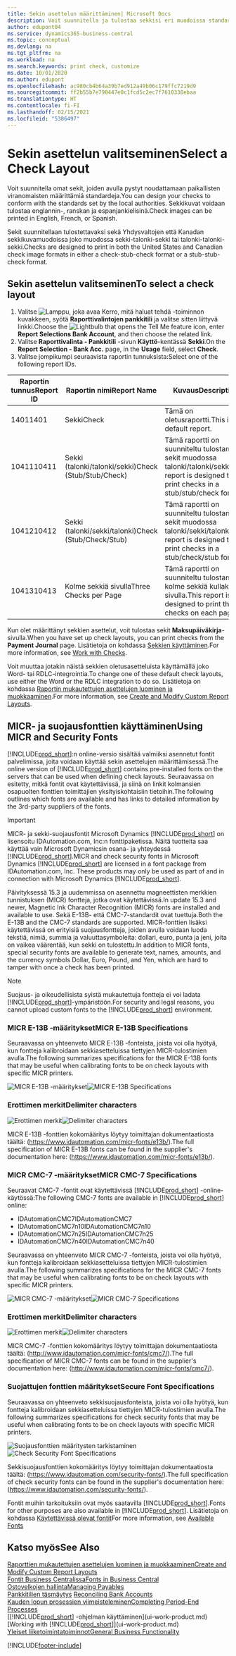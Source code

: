 ```yaml
---
title: Sekin asettelun määrittäminen| Microsoft Docs
description: Voit suunnitella ja tulostaa sekkisi eri muodoissa standardinmukaisia vaatimuksia noudattaen.
author: edupont04
ms.service: dynamics365-business-central
ms.topic: conceptual
ms.devlang: na
ms.tgt_pltfrm: na
ms.workload: na
ms.search.keywords: print check, customize
ms.date: 10/01/2020
ms.author: edupont
ms.openlocfilehash: ac980cb4b64a39b7ed912a49b06c179ffc7219d9
ms.sourcegitcommit: ff2b55b7e790447e0c1fcd5c2ec7f7610338ebaa
ms.translationtype: HT
ms.contentlocale: fi-FI
ms.lasthandoff: 02/15/2021
ms.locfileid: "5386497"
---
```

# <a name="select-a-check-layout"></a><span data-ttu-id="5afd6-103">Sekin asettelun valitseminen</span><span class="sxs-lookup"><span data-stu-id="5afd6-103">Select a Check Layout</span></span>
<span data-ttu-id="5afd6-104">Voit suunnitella omat sekit, joiden avulla pystyt noudattamaan paikallisten viranomaisten määrittämiä standardeja.</span><span class="sxs-lookup"><span data-stu-id="5afd6-104">You can design your checks to conform with the standards set by the local authorities.</span></span> <span data-ttu-id="5afd6-105">Sekkikuvat voidaan tulostaa englannin-, ranskan ja espanjankielisinä.</span><span class="sxs-lookup"><span data-stu-id="5afd6-105">Check images can be printed in English, French, or Spanish.</span></span>

<span data-ttu-id="5afd6-106">Sekit suunnitellaan tulostettavaksi sekä Yhdysvaltojen että Kanadan sekkikuvamuodoissa joko muodossa sekki-talonki-sekki tai talonki-talonki-sekki.</span><span class="sxs-lookup"><span data-stu-id="5afd6-106">Checks are designed to print in both the United States and Canadian check image formats in either a check-stub-check format or a stub-stub-check format.</span></span>

## <a name="to-select-a-check-layout"></a><span data-ttu-id="5afd6-107">Sekin asettelun valitseminen</span><span class="sxs-lookup"><span data-stu-id="5afd6-107">To select a check layout</span></span>
1. <span data-ttu-id="5afd6-108">Valitse ![Lamppu, joka avaa Kerro, mitä haluat tehdä -toiminnon](media/ui-search/search_small.png "Kerro, mitä haluat tehdä") kuvakkeen, syötä **Raporttivalintojen pankkitili** ja valitse sitten liittyvä linkki.</span><span class="sxs-lookup"><span data-stu-id="5afd6-108">Choose the ![Lightbulb that opens the Tell Me feature](media/ui-search/search_small.png "Tell me what you want to do") icon, enter **Report Selections Bank Account**, and then choose the related link.</span></span>
2. <span data-ttu-id="5afd6-109">Valitse **Raporttivalinta - Pankkitili** -sivun **Käyttö**-kentässä **Sekki**.</span><span class="sxs-lookup"><span data-stu-id="5afd6-109">On the **Report Selection - Bank Acc.** page, in the **Usage** field, select **Check**.</span></span>
3. <span data-ttu-id="5afd6-110">Valitse jompikumpi seuraavista raportin tunnuksista:</span><span class="sxs-lookup"><span data-stu-id="5afd6-110">Select one of the following report IDs.</span></span>

| <span data-ttu-id="5afd6-111">Raportin tunnus</span><span class="sxs-lookup"><span data-stu-id="5afd6-111">Report ID</span></span> | <span data-ttu-id="5afd6-112">Raportin nimi</span><span class="sxs-lookup"><span data-stu-id="5afd6-112">Report Name</span></span> | <span data-ttu-id="5afd6-113">Kuvaus</span><span class="sxs-lookup"><span data-stu-id="5afd6-113">Description</span></span> |
| --- | --- | --- |
| <span data-ttu-id="5afd6-114">1401</span><span class="sxs-lookup"><span data-stu-id="5afd6-114">1401</span></span> |<span data-ttu-id="5afd6-115">Sekki</span><span class="sxs-lookup"><span data-stu-id="5afd6-115">Check</span></span> |<span data-ttu-id="5afd6-116">Tämä on oletusraportti.</span><span class="sxs-lookup"><span data-stu-id="5afd6-116">This is the default report.</span></span> |
| <span data-ttu-id="5afd6-117">10411</span><span class="sxs-lookup"><span data-stu-id="5afd6-117">10411</span></span> |<span data-ttu-id="5afd6-118">Sekki (talonki/talonki/sekki)</span><span class="sxs-lookup"><span data-stu-id="5afd6-118">Check (Stub/Stub/Check)</span></span> |<span data-ttu-id="5afd6-119">Tämä raportti on suunniteltu tulostamaan sekit muodossa talonki/talonki/sekki.</span><span class="sxs-lookup"><span data-stu-id="5afd6-119">This report is designed to print checks in a stub/stub/check format.</span></span> |
| <span data-ttu-id="5afd6-120">10412</span><span class="sxs-lookup"><span data-stu-id="5afd6-120">10412</span></span> |<span data-ttu-id="5afd6-121">Sekki (talonki/sekki/talonki)</span><span class="sxs-lookup"><span data-stu-id="5afd6-121">Check (Stub/Check/Stub)</span></span> |<span data-ttu-id="5afd6-122">Tämä raportti on suunniteltu tulostamaan sekit muodossa talonki/sekki/talonki.</span><span class="sxs-lookup"><span data-stu-id="5afd6-122">This report is designed to print checks in a stub/check/stub format.</span></span> |
| <span data-ttu-id="5afd6-123">10413</span><span class="sxs-lookup"><span data-stu-id="5afd6-123">10413</span></span> |<span data-ttu-id="5afd6-124">Kolme sekkiä sivulla</span><span class="sxs-lookup"><span data-stu-id="5afd6-124">Three Checks per Page</span></span> |<span data-ttu-id="5afd6-125">Tämä raportti on suunniteltu tulostamaan kolme sekkiä kullakin sivulla.</span><span class="sxs-lookup"><span data-stu-id="5afd6-125">This report is designed to print three checks on each page.</span></span> |

<span data-ttu-id="5afd6-126">Kun olet määrittänyt sekkien asettelut, voit tulostaa sekit **Maksupäiväkirja**-sivulla.</span><span class="sxs-lookup"><span data-stu-id="5afd6-126">When you have set up check layouts, you can print checks from the **Payment Journal** page.</span></span> <span data-ttu-id="5afd6-127">Lisätietoja on kohdassa [Sekkien käyttäminen](payables-how-work-checks.md).</span><span class="sxs-lookup"><span data-stu-id="5afd6-127">For more information, see [Work with Checks](payables-how-work-checks.md).</span></span>

<span data-ttu-id="5afd6-128">Voit muuttaa jotakin näistä sekkien oletusasetteluista käyttämällä joko Word- tai RDLC-integrointia.</span><span class="sxs-lookup"><span data-stu-id="5afd6-128">To change one of these default check layouts, use either the Word or the RDLC integration to do so.</span></span> <span data-ttu-id="5afd6-129">Lisätietoja on kohdassa [Raportin mukautettujen asettelujen luominen ja muokkaaminen](ui-how-create-custom-report-layout.md).</span><span class="sxs-lookup"><span data-stu-id="5afd6-129">For more information, see [Create and Modify Custom Report Layouts](ui-how-create-custom-report-layout.md).</span></span>

## <a name="using-micr-and-security-fonts"></a><span data-ttu-id="5afd6-130">MICR- ja suojausfonttien käyttäminen</span><span class="sxs-lookup"><span data-stu-id="5afd6-130">Using MICR and Security Fonts</span></span>
<span data-ttu-id="5afd6-131">[!INCLUDE[prod_short](includes/prod_short.md)]:n online-versio sisältää valmiiksi asennetut fontit palvelimissa, joita voidaan käyttää sekin asettelujen määrittämisessä.</span><span class="sxs-lookup"><span data-stu-id="5afd6-131">The online version of [!INCLUDE[prod_short](includes/prod_short.md)] contains pre-installed fonts on the servers that can be used when defining check layouts.</span></span> <span data-ttu-id="5afd6-132">Seuraavassa on esitetty, mitkä fontit ovat käytettävissä, ja siinä on linkit kolmansien osapuolten fonttien toimittajien yksityiskohtaisiin tietoihin.</span><span class="sxs-lookup"><span data-stu-id="5afd6-132">The following outlines which fonts are available and has links to detailed information by the 3rd-party suppliers of the fonts.</span></span>

> [!Important]
> <span data-ttu-id="5afd6-133">MICR- ja sekki-suojausfontit Microsoft Dynamics [!INCLUDE[prod_short](includes/prod_short.md)] on lisensoitu IDAutomation.com, Inc:n fonttipaketissa. Näitä tuotteita saa käyttää vain Microsoft Dynamicsin osana- ja yhteydessä [!INCLUDE[prod_short](includes/prod_short.md)].</span><span class="sxs-lookup"><span data-stu-id="5afd6-133">MICR and check security fonts in Microsoft Dynamics [!INCLUDE[prod_short](includes/prod_short.md)] are licensed in a font package from IDAutomation.com, Inc. These products may only be used as part of and in connection with Microsoft Dynamics [!INCLUDE[prod_short](includes/prod_short.md)].</span></span>

<span data-ttu-id="5afd6-134">Päivityksessä 15.3 ja uudemmissa on asennettu magneettisten merkkien tunnistuksen (MICR) fontteja, jotka ovat käytettävissä.</span><span class="sxs-lookup"><span data-stu-id="5afd6-134">In update 15.3 and newer, Magnetic Ink Character Recognition (MICR) fonts are installed and available to use.</span></span> <span data-ttu-id="5afd6-135">Sekä E-13B- että CMC-7-standardit ovat tuettuja.</span><span class="sxs-lookup"><span data-stu-id="5afd6-135">Both the E-13B and the CMC-7 standards are supported.</span></span> <span data-ttu-id="5afd6-136">MICR-fonttien lisäksi käytettävissä on erityisiä suojausfontteja, joiden avulla voidaan luoda tekstiä, nimiä, summia ja valuuttasymboleita: dollari, euro, punta ja jeni, joita on vaikea väärentää, kun sekki on tulostettu.</span><span class="sxs-lookup"><span data-stu-id="5afd6-136">In addition to MICR fonts, special security fonts are available to generate text, names, amounts, and the currency symbols Dollar, Euro, Pound, and Yen, which are hard to tamper with once a check has been printed.</span></span>

> [!NOTE]
> <span data-ttu-id="5afd6-137">Suojaus- ja oikeudellisista syistä mukautettuja fontteja ei voi ladata [!INCLUDE[prod_short](includes/prod_short.md)]-ympäristöön.</span><span class="sxs-lookup"><span data-stu-id="5afd6-137">For security and legal reasons, you cannot upload custom fonts to the [!INCLUDE[prod_short](includes/prod_short.md)] environment.</span></span>

### <a name="micr-e-13b-specifications"></a><span data-ttu-id="5afd6-138">MICR E-13B -määritykset</span><span class="sxs-lookup"><span data-stu-id="5afd6-138">MICR E-13B Specifications</span></span>
<span data-ttu-id="5afd6-139">Seuraavassa on yhteenveto MICR E-13B -fonteista, joista voi olla hyötyä, kun fontteja kalibroidaan sekkiasetteluissa tiettyjen MICR-tulostimien avulla.</span><span class="sxs-lookup"><span data-stu-id="5afd6-139">The following summarizes specifications for the MICR E-13B fonts that may be useful when calibrating fonts to be on check layouts with specific MICR printers.</span></span>

<span data-ttu-id="5afd6-140">![MICR E-13B -määritykset](media/font_MICR_E-13B_Specifications.png "MICR E-13B -määritykset")</span><span class="sxs-lookup"><span data-stu-id="5afd6-140">![MICR E-13B Specifications](media/font_MICR_E-13B_Specifications.png "MICR E-13B Specifications")</span></span>

### <a name="delimiter-characters"></a><span data-ttu-id="5afd6-141">Erottimen merkit</span><span class="sxs-lookup"><span data-stu-id="5afd6-141">Delimiter characters</span></span>
<span data-ttu-id="5afd6-142">![Erottimen merkit](media/font-micr-letters.png "Erottimen merkit")</span><span class="sxs-lookup"><span data-stu-id="5afd6-142">![Delimiter characters](media/font-micr-letters.png "Delimiter characters")</span></span>

<span data-ttu-id="5afd6-143">MICR E-13B -fonttien kokomääritys löytyy toimittajan dokumentaatiosta täältä: (https://www.idautomation.com/micr-fonts/e13b/).</span><span class="sxs-lookup"><span data-stu-id="5afd6-143">The full specification of MICR E-13B fonts can be found in the supplier's documentation here: (https://www.idautomation.com/micr-fonts/e13b/).</span></span>

### <a name="micr-cmc-7-specifications"></a><span data-ttu-id="5afd6-144">MICR CMC-7 -määritykset</span><span class="sxs-lookup"><span data-stu-id="5afd6-144">MICR CMC-7 Specifications</span></span>
<span data-ttu-id="5afd6-145">Seuraavat CMC-7 -fontit ovat käytettävissä [!INCLUDE[prod_short](includes/prod_short.md)] -online-käytössä:</span><span class="sxs-lookup"><span data-stu-id="5afd6-145">The following CMC-7 fonts are available in [!INCLUDE[prod_short](includes/prod_short.md)] online:</span></span>

- <span data-ttu-id="5afd6-146">IDAutomationCMC7</span><span class="sxs-lookup"><span data-stu-id="5afd6-146">IDAutomationCMC7</span></span>
- <span data-ttu-id="5afd6-147">IDAutomationCMC7n10</span><span class="sxs-lookup"><span data-stu-id="5afd6-147">IDAutomationCMC7n10</span></span>
- <span data-ttu-id="5afd6-148">IDAutomationCMC7n25</span><span class="sxs-lookup"><span data-stu-id="5afd6-148">IDAutomationCMC7n25</span></span>
-   <span data-ttu-id="5afd6-149">IDAutomationCMC7n40</span><span class="sxs-lookup"><span data-stu-id="5afd6-149">IDAutomationCMC7n40</span></span>

<span data-ttu-id="5afd6-150">Seuraavassa on yhteenveto MICR CMC-7 -fonteista, joista voi olla hyötyä, kun fontteja kalibroidaan sekkiasetteluissa tiettyjen MICR-tulostimien avulla.</span><span class="sxs-lookup"><span data-stu-id="5afd6-150">The following summarizes specifications for the MICR CMC-7 fonts that may be useful when calibrating fonts to be on check layouts with specific MICR printers.</span></span>

<span data-ttu-id="5afd6-151">![MICR CMC-7 -määritykset](media/font_MICR_CMC-7_Specifications.png "MICR CMC-7 -määritykset")</span><span class="sxs-lookup"><span data-stu-id="5afd6-151">![MICR CMC-7 Specifications](media/font_MICR_CMC-7_Specifications.png "MICR CMC-7 Specifications")</span></span>

### <a name="delimiter-characters"></a><span data-ttu-id="5afd6-152">Erottimen merkit</span><span class="sxs-lookup"><span data-stu-id="5afd6-152">Delimiter characters</span></span>
<span data-ttu-id="5afd6-153">![Erottimen merkit](media/font-cmc7-letters.png "Erottimen merkit")</span><span class="sxs-lookup"><span data-stu-id="5afd6-153">![Delimiter characters](media/font-cmc7-letters.png "Delimiter characters")</span></span>

<span data-ttu-id="5afd6-154">MICR CMC-7 -fonttien kokomääritys löytyy toimittajan dokumentaatiosta täältä: (http://www.idautomation.com/micr-fonts/cmc7/).</span><span class="sxs-lookup"><span data-stu-id="5afd6-154">The full specification of MICR CMC-7 fonts can be found in the supplier's documentation here: (http://www.idautomation.com/micr-fonts/cmc7/).</span></span>

### <a name="secure-font-specifications"></a><span data-ttu-id="5afd6-155">Suojattujen fonttien määritykset</span><span class="sxs-lookup"><span data-stu-id="5afd6-155">Secure Font Specifications</span></span>
<span data-ttu-id="5afd6-156">Seuraavassa on yhteenveto sekkisuojausfonteista, joista voi olla hyötyä, kun fontteja kalibroidaan sekkiasetteluissa tiettyjen MICR-tulostimien avulla.</span><span class="sxs-lookup"><span data-stu-id="5afd6-156">The following summarizes specifications for check security fonts that may be useful when calibrating fonts to be on check layouts with specific MICR printers.</span></span>

<span data-ttu-id="5afd6-157">![Suojausfonttien määritysten tarkistaminen](media/font_check-security-font_Specifications.png "Suojausfonttien määritysten tarkistaminen")</span><span class="sxs-lookup"><span data-stu-id="5afd6-157">![Check Security Font Specifications](media/font_check-security-font_Specifications.png "Check Security Font Specifications")</span></span>

<span data-ttu-id="5afd6-158">Sekkisuojausfonttien kokomääritys löytyy toimittajan dokumentaatiosta täältä: (https://www.idautomation.com/security-fonts/).</span><span class="sxs-lookup"><span data-stu-id="5afd6-158">The full specification of check security fonts can be found in the supplier's documentation here: (https://www.idautomation.com/security-fonts/).</span></span>

<span data-ttu-id="5afd6-159">Fontit muihin tarkoituksiin ovat myös saatavilla [!INCLUDE[prod_short](includes/prod_short.md)].</span><span class="sxs-lookup"><span data-stu-id="5afd6-159">Fonts for other purposes are also available in [!INCLUDE[prod_short](includes/prod_short.md)].</span></span> <span data-ttu-id="5afd6-160">Lisätietoja on kohdassa [Käytettävissä olevat fontit](ui-fonts.md)</span><span class="sxs-lookup"><span data-stu-id="5afd6-160">For more information, see [Available Fonts](ui-fonts.md)</span></span>

## <a name="see-also"></a><span data-ttu-id="5afd6-161">Katso myös</span><span class="sxs-lookup"><span data-stu-id="5afd6-161">See Also</span></span>
[<span data-ttu-id="5afd6-162">Raporttien mukautettujen asettelujen luominen ja muokkaaminen</span><span class="sxs-lookup"><span data-stu-id="5afd6-162">Create and Modify Custom Report Layouts</span></span>](ui-how-create-custom-report-layout.md)  
[<span data-ttu-id="5afd6-163">Fontit Business Centralissa</span><span class="sxs-lookup"><span data-stu-id="5afd6-163">Fonts in Business Central</span></span>](ui-fonts.md)  
[<span data-ttu-id="5afd6-164">Ostovelkojen hallinta</span><span class="sxs-lookup"><span data-stu-id="5afd6-164">Managing Payables</span></span>](payables-manage-payables.md)  
<span data-ttu-id="5afd6-165">[Pankkitilien täsmäytys](bank-manage-bank-accounts.md) </span><span class="sxs-lookup"><span data-stu-id="5afd6-165">[Reconciling Bank Accounts](bank-manage-bank-accounts.md) </span></span>  
[<span data-ttu-id="5afd6-166">Kauden lopun prosessien viimeisteleminen</span><span class="sxs-lookup"><span data-stu-id="5afd6-166">Completing Period-End Processes</span></span>](year-how-complete-period-end-processes.md)  
<span data-ttu-id="5afd6-167">[[!INCLUDE[prod_short](includes/prod_short.md)] -ohjelman käyttäminen](ui-work-product.md)</span><span class="sxs-lookup"><span data-stu-id="5afd6-167">[Working with [!INCLUDE[prod_short](includes/prod_short.md)]](ui-work-product.md)</span></span>  
[<span data-ttu-id="5afd6-168">Yleiset liiketoimintatoiminnot</span><span class="sxs-lookup"><span data-stu-id="5afd6-168">General Business Functionality</span></span>](ui-across-business-areas.md)


[!INCLUDE[footer-include](includes/footer-banner.md)]